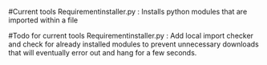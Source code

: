 #Current tools
Requirementinstaller.py : Installs python modules that are imported within a file



#Todo for current tools
Requirementinstaller.py : Add local import checker and check for already installed modules to prevent unnecessary downloads that will eventually error out and hang for a few seconds.
